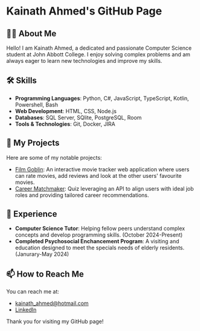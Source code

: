 # Kainath Ahmed's GitHub Page

## 👩‍💻 About Me

Hello! I am Kainath Ahmed, a dedicated and passionate Computer Science student at John Abbott College. I enjoy solving complex problems and am always eager to learn new technologies and improve my skills.

## 🛠️ Skills

- **Programming Languages**: Python, C#, JavaScript, TypeScript, Kotlin, Powershell, Bash
- **Web Development**: HTML, CSS, Node.js
- **Databases**: SQL Server, SQlite, PostgreSQL, Room
- **Tools & Technologies**: Git, Docker, JIRA

## 📂 My Projects

Here are some of my notable projects:

- [Film Goblin](https://github.com/kainath05/Film-Goblin): An interactive movie tracker web application where users can rate movies, add reviews and look at the other users' favourite movies.
- [Career Matchmaker](https://github.com/kainath05/CareerMatchmaker): Quiz leveraging an API to align users with ideal job roles and providing tailored career recommendations.

## 🌟 Experience

- **Computer Science Tutor**: Helping fellow peers understand complex concepts and develop programming skills. (October 2024-Present)
- **Completed Psychosocial Enchancement Program**: A visiting and education designed to meet the specials needs of elderly residents. (Janurary-May 2024)

## 📫 How to Reach Me

You can reach me at: 
- kainath_ahmed@hotmail.com
- [LinkedIn](https://www.linkedin.com/in/kainath-ahmed-474ab4266/)

Thank you for visiting my GitHub page!
